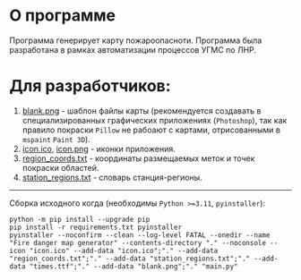 # О программе
Программа генерирует карту пожароопасноти.
Программа была разработана в рамках автоматизации процессов УГМС по ЛНР.

# Для разработчиков:
1. [blank.png](blank.png) - шаблон файлы карты (рекомендуется создавать в специализированных графических приложениях (`Photoshop`), так как правило покраски `Pillow` не рабоают с картами, отрисованными в `mspaint` `Paint 3D`).
2. [icon.ico](icon.ico), [icon.png](icon.png) - иконки приложения.
3. [region_coords.txt](region_coords.txt) - координаты размещаемых меток и точек покраски областей.
4. [station_regions.txt](station_regions.txt) - словарь станция-регионы.
---
Сборка исходного когда (необходимы `Python >=3.11`, `pyinstaller`):
```
python -m pip install --upgrade pip
pip install -r requirements.txt pyinstaller
pyinstaller --noconfirm --clean --log-level FATAL --onedir --name "Fire danger map generator" --contents-directory "." --noconsole --icon "icon.ico" --add-data "icon.ico";"." --add-data "region_coords.txt";"." --add-data "station_regions.txt";"." --add-data "times.ttf";"." --add-data "blank.png";"." "main.py"
```
